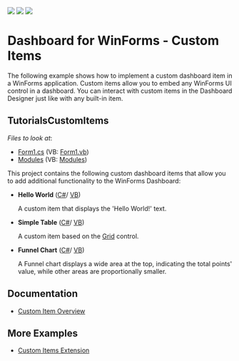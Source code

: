 <!-- default badges list -->
![](https://img.shields.io/endpoint?url=https://codecentral.devexpress.com/api/v1/VersionRange/358224064/21.1.4%2B)
[![](https://img.shields.io/badge/Open_in_DevExpress_Support_Center-FF7200?style=flat-square&logo=DevExpress&logoColor=white)](https://supportcenter.devexpress.com/ticket/details/T990577)
[![](https://img.shields.io/badge/📖_How_to_use_DevExpress_Examples-e9f6fc?style=flat-square)](https://docs.devexpress.com/GeneralInformation/403183)
<!-- default badges end -->

# Dashboard for WinForms - Custom Items

The following example shows how to implement a custom dashboard item in a WinForms application. Custom items allow you to embed any WinForms UI control in a dashboard. You can interact with custom items in the Dashboard Designer just like with any built-in item.
## TutorialsCustomItems

*Files to look at*:

* [Form1.cs](./CS/TutorialsCustomItems/Form1.cs) (VB: [Form1.vb](./VB/TutorialsCustomItems/Form1.vb))
* [Modules](./CS/TutorialsCustomItems/CustomItems/) (VB: [Modules](./VB/TutorialsCustomItems/CustomItems/))


This project contains the following custom dashboard items that allow you to add additional functionality to the WinForms Dashboard:

* **Hello World** ([С#](./CS/TutorialsCustomItems/CustomItems/)/ [VB](./VB/TutorialsCustomItems/CustomItems/))

    A custom item that displays the 'Hello World!' text. 

* **Simple Table** ([С#](./CS/TutorialsCustomItems/CustomItems/)/ [VB](./VB/TutorialsCustomItems/CustomItems/))

    A custom item based on the [Grid](https://docs.devexpress.com/WindowsForms/DevExpress.XtraGrid.GridControl) control.

* **Funnel Chart** ([С#](./CS/TutorialsCustomItems/CustomItems/)/ [VB](./VB/TutorialsCustomItems/CustomItems/))

    A Funnel chart displays a wide area at the top, indicating the total points' value, while other areas are proportionally smaller.

## Documentation

* [Custom Item Overview](https://docs.devexpress.com/Dashboard/403031/winforms-dashboard/winforms-designer/ui-elements-and-customization/create-a-custom-item)

## More Examples 

* [Custom Items Extension](https://github.com/DevExpress-Examples/winforms-dashboard-custom-items-extension)
